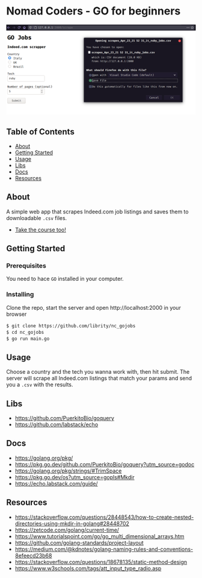 # Nomad Coders - GO for beginners

<p align="center">
    <img src=".github/home.png" />
</p>

## Table of Contents

- [About](#about)
- [Getting Started](#getting_started)
- [Usage](#usage)
- [Libs](#libs)
- [Docs](#docs)
- [Resources](#resources)

## About <a name = "about"></a>

A simple web app that scrapes Indeed.com job listings
and saves them to downloadable `.csv` files.

- [Take the course too!](https://nomadcoders.co/go-for-beginners/lobby)

## Getting Started <a name = "getting_started"></a>

### Prerequisites

You need to hace `GO` installed in your computer.

### Installing

Clone the repo, start the server and open http://localhost:2000 in your browser

```bash
$ git clone https://github.com/librity/nc_gojobs
$ cd nc_gojobs
$ go run main.go
```

## Usage <a name = "usage"></a>

Choose a country and the tech you wanna work with, then hit submit.
The server will scrape all Indeed.com listings that match your params
and send you a `.csv` with the results.

## Libs <a name = "libs"></a>

- https://github.com/PuerkitoBio/goquery
- https://github.com/labstack/echo

## Docs <a name = "docs"></a>

- https://golang.org/pkg/
- https://pkg.go.dev/github.com/PuerkitoBio/goquery?utm_source=godoc
- https://golang.org/pkg/strings/#TrimSpace
- https://pkg.go.dev/os?utm_source=gopls#Mkdir
- https://echo.labstack.com/guide/

## Resources <a name = "resources"></a>

- https://stackoverflow.com/questions/28448543/how-to-create-nested-directories-using-mkdir-in-golang#28448702
- https://zetcode.com/golang/current-time/
- https://www.tutorialspoint.com/go/go_multi_dimensional_arrays.htm
- https://github.com/golang-standards/project-layout
- https://medium.com/@kdnotes/golang-naming-rules-and-conventions-8efeecd23b68
- https://stackoverflow.com/questions/18678135/static-method-design
- https://www.w3schools.com/tags/att_input_type_radio.asp
